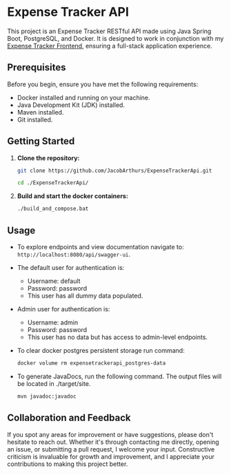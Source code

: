 # Expense Tracker API

This project is an Expense Tracker RESTful API made using Java Spring Boot, PostgreSQL, and Docker. It is designed to work in conjunction with my [Expense Tracker Frontend](https://github.com/JacobArthurs/expense-tracker-frontend), ensuring a full-stack application experience.

## Prerequisites

Before you begin, ensure you have met the following requirements:

- Docker installed and running on your machine.
- Java Development Kit (JDK) installed.
- Maven installed.
- Git installed.

## Getting Started

1. **Clone the repository:**

   ```bash
   git clone https://github.com/JacobArthurs/ExpenseTrackerApi.git
   
   cd ./ExpenseTrackerApi/
   ```

2. **Build and start the docker containers:**

    ```bash
    ./build_and_compose.bat
    ```

## Usage

- To explore endpoints and view documentation navigate to: `http://localhost:8080/api/swagger-ui`.

- The default user for authentication is:
  - Username: default
  - Password: password
  - This user has all dummy data populated.

- Admin user for authentication is:
  - Username: admin
  - Password: password
  - This user has no data but has access to admin-level endpoints.

- To clear docker postgres persistent storage run command:

    ```bash
    docker volume rm expensetrackerapi_postgres-data
    ```

- To generate JavaDocs, run the following command. The output files will be located in ./target/site.

    ```bash
    mvn javadoc:javadoc
    ```

## Collaboration and Feedback

If you spot any areas for improvement or have suggestions, please don't hesitate to reach out. Whether it's through contacting me directly, opening an issue, or submitting a pull request, I welcome your input. Constructive criticism is invaluable for growth and improvement, and I appreciate your contributions to making this project better.
